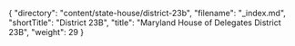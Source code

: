 {
  "directory": "content/state-house/district-23b",
  "filename": "_index.md",
  "shortTitle": "District 23B",
  "title": "Maryland House of Delegates District 23B",
  "weight": 29
}
